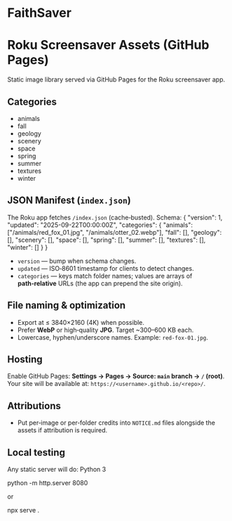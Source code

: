 # FaithSaver
# Roku Screensaver Assets (GitHub Pages)


Static image library served via GitHub Pages for the Roku screensaver app.


## Categories
- animals
- fall
- geology
- scenery
- space
- spring
- summer
- textures
- winter


## JSON Manifest (`index.json`)
The Roku app fetches `/index.json` (cache‑busted). Schema:
{ "version": 1, "updated": "2025-09-22T00:00:00Z", "categories": { "animals": ["/animals/red_fox_01.jpg", "/animals/otter_02.webp"], "fall": [], "geology": [], "scenery": [], "space": [], "spring": [], "summer": [], "textures": [], "winter": [] } }



- `version` — bump when schema changes.
- `updated` — ISO‑8601 timestamp for clients to detect changes.
- `categories` — keys match folder names; values are arrays of **path‑relative** URLs (the app can prepend the site origin).


## File naming & optimization
- Export at ≤ 3840×2160 (4K) when possible.
- Prefer **WebP** or high‑quality **JPG**. Target ~300–600 KB each.
- Lowercase, hyphen/underscore names. Example: `red-fox-01.jpg`.


## Hosting
Enable GitHub Pages: **Settings → Pages → Source: `main` branch → `/` (root)**.
Your site will be available at: `https://<username>.github.io/<repo>/`.


## Attributions
- Put per‑image or per‑folder credits into `NOTICE.md` files alongside the assets if attribution is required.


## Local testing
Any static server will do:
Python 3

python -m http.server 8080

or

npx serve .